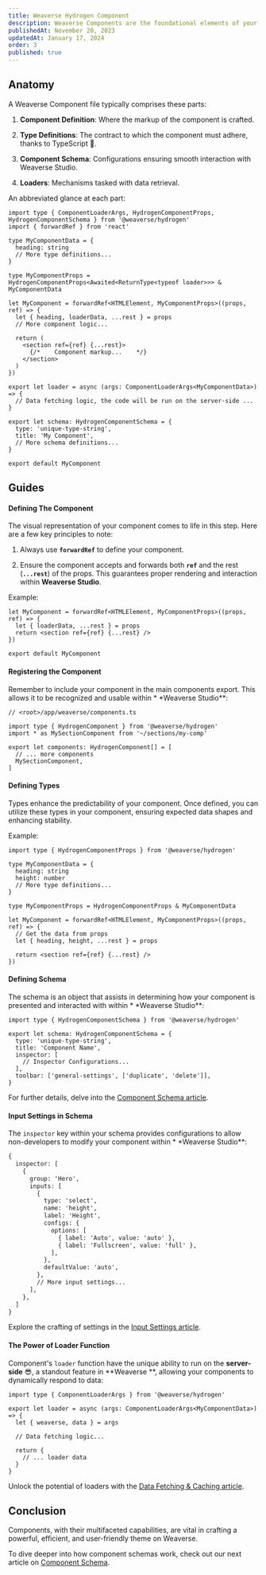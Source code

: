 ```yaml
---
title: Weaverse Hydrogen Component
description: Weaverse Components are the foundational elements of your theme.
publishedAt: November 20, 2023
updatedAt: January 17, 2024
order: 3
published: true
---
```


## Anatomy

A Weaverse Component file typically comprises these parts:

1. **Component Definition**: Where the markup of the component is crafted.

2. **Type Definitions**: The contract to which the component must adhere, thanks to TypeScript 💚.

3. **Component Schema**: Configurations ensuring smooth interaction with Weaverse Studio.

4. **Loaders**: Mechanisms tasked with data retrieval.

An abbreviated glance at each part:

```tsx
import type { ComponentLoaderArgs, HydrogenComponentProps, HydrogenComponentSchema } from '@weaverse/hydrogen'
import { forwardRef } from 'react'

type MyComponentData = {
  heading: string
  // More type definitions...
}

type MyComponentProps = HydrogenComponentProps<Awaited<ReturnType<typeof loader>>> & MyComponentData

let MyComponent = forwardRef<HTMLElement, MyComponentProps>((props, ref) => {
  let { heading, loaderData, ...rest } = props
  // More component logic...

  return (
    <section ref={ref} {...rest}>
      {/*    Component markup...    */}
    </section>
  )
})

export let loader = async (args: ComponentLoaderArgs<MyComponentData>) => {
  // Data fetching logic, the code will be run on the server-side ...
}

export let schema: HydrogenComponentSchema = {
  type: 'unique-type-string',
  title: 'My Component',
  // More schema definitions...
}

export default MyComponent
```

## Guides

#### Defining The Component

The visual representation of your component comes to life in this step. Here are a few key principles to note:

1. Always use **`forwardRef`** to define your component.

2. Ensure the component accepts and forwards both **`ref`** and the rest (**`...rest`**) of the props. This guarantees
   proper rendering and interaction within **Weaverse Studio**.

Example:

```tsx
let MyComponent = forwardRef<HTMLElement, MyComponentProps>((props, ref) => {
  let { loaderData, ...rest } = props
  return <section ref={ref} {...rest} />
})

export default MyComponent
```

#### Registering the Component

Remember to include your component in the main components export. This allows it to be recognized and usable within \*
\*Weaverse Studio\*\*:

```tsx
// <root>/app/weaverse/components.ts

import type { HydrogenComponent } from '@weaverse/hydrogen'
import * as MySectionComponent from '~/sections/my-comp'

export let components: HydrogenComponent[] = [
  // ... more components
  MySectionComponent,
]
```

#### Defining Types

Types enhance the predictability of your component. Once defined, you can utilize these types in your component,
ensuring expected data shapes and enhancing stability.

Example:

```tsx
import type { HydrogenComponentProps } from '@weaverse/hydrogen'

type MyComponentData = {
  heading: string
  height: number
  // More type definitions...
}

type MyComponentProps = HydrogenComponentProps & MyComponentData

let MyComponent = forwardRef<HTMLElement, MyComponentProps>((props, ref) => {
  // Get the data from props
  let { heading, height, ...rest } = props

  return <section ref={ref} {...rest} />
})
```

#### Defining Schema

The schema is an object that assists in determining how your component is presented and interacted with within \*
\*Weaverse Studio\*\*:

```tsx
import type { HydrogenComponentSchema } from '@weaverse/hydrogen'

export let schema: HydrogenComponentSchema = {
  type: 'unique-type-string',
  title: 'Component Name',
  inspector: [
    // Inspector Configurations...
  ],
  toolbar: ['general-settings', ['duplicate', 'delete']],
}
```

For further details, delve into
the [Component Schema article](/docs/guides/component-schema).

#### Input Settings in Schema

The `inspector` key within your schema provides configurations to allow non-developers to modify your component within \*
\*Weaverse Studio\*\*:

```txt
{
  inspector: [
    {
      group: 'Hero',
      inputs: [
        {
          type: 'select',
          name: 'height',
          label: 'Height',
          configs: {
            options: [
              { label: 'Auto', value: 'auto' },
              { label: 'Fullscreen', value: 'full' },
            ],
          },
          defaultValue: 'auto',
        },
        // More input settings...
      ],
    },
  ]
}
```

Explore the crafting of settings in
the [Input Settings article](/docs/guides/input-settings).

#### The Power of Loader Function

Component's `loader` function have the unique ability to run on the **server-side** 😎, a standout feature in **Weaverse
**, allowing your components to dynamically respond to data:

```tsx
import type { ComponentLoaderArgs } from '@weaverse/hydrogen'

export let loader = async (args: ComponentLoaderArgs<MyComponentData>) => {
  let { weaverse, data } = args

  // Data fetching logic...

  return {
    // ... loader data
  }
}
```

Unlock the potential of loaders with
the [Data Fetching & Caching article](/docs/guides/fetching-and-caching).

## Conclusion

Components, with their multifaceted capabilities, are vital in crafting a powerful, efficient, and user-friendly theme
on Weaverse.

To dive deeper into how component schemas work, check out our next article
on [Component Schema](/docs/guides/component-schema).
